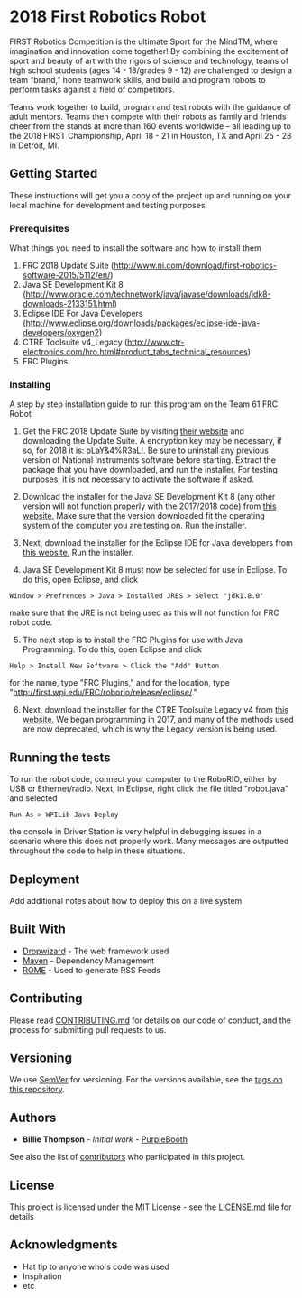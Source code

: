 # 2018 First Robotics Robot

FIRST Robotics Competition is the ultimate Sport for the MindTM, where imagination and innovation come together! By combining the excitement of sport and beauty of art with the rigors of science and technology, teams of high school students (ages 14 - 18/grades 9 - 12) are challenged to design a team “brand,” hone teamwork skills, and build and program robots to perform tasks against a field of competitors.

Teams work together to build, program and test robots with the guidance of adult mentors. Teams then compete with their robots as family and friends cheer from the stands at more than 160 events worldwide – all leading up to the 2018 FIRST Championship, April 18 - 21 in Houston, TX and April 25 - 28 in Detroit, MI.

## Getting Started

These instructions will get you a copy of the project up and running on your local machine for development and testing purposes.


### Prerequisites

What things you need to install the software and how to install them

1. FRC 2018 Update Suite (http://www.ni.com/download/first-robotics-software-2015/5112/en/)
2. Java SE Development Kit 8 (http://www.oracle.com/technetwork/java/javase/downloads/jdk8-downloads-2133151.html)
3. Eclipse IDE For Java Developers (http://www.eclipse.org/downloads/packages/eclipse-ide-java-developers/oxygen2)
4. CTRE Toolsuite v4_Legacy (http://www.ctr-electronics.com/hro.html#product_tabs_technical_resources)
5. FRC Plugins
<!-- ```
Give examples
``` -->

### Installing

A step by step installation guide to run this program on the Team 61 FRC Robot

1. Get the FRC 2018 Update Suite by visiting [their website](http://www.ni.com/download/first-robotics-software-2015/5112/en/) and downloading the Update Suite. A encryption key may be necessary, if so, for 2018 it is: pLaY&4%R3aL!. Be sure to uninstall any previous version of National Instruments software before starting. Extract the package that you have downloaded, and run the installer. For testing purposes, it is not necessary to activate the software if asked.

2. Download the installer for the Java SE Development Kit 8 (any other version will not function properly with the 2017/2018 code) from [this website.](http://www.oracle.com/technetwork/java/javase/downloads/jdk8-downloads-2133151.html) Make sure that the version downloaded fit the operating system of the computer you are testing on. Run the installer.

3. Next, download the installer for the Eclipse IDE for Java developers from [this website.](http://www.eclipse.org/downloads/packages/eclipse-ide-java-developers/oxygen2) Run the installer.

4. Java SE Development Kit 8 must now be selected for use in Eclipse. To do this, open Eclipse, and click
```
Window > Prefrences > Java > Installed JRES > Select "jdk1.8.0"
```
make sure that the JRE is not being used as this will not function for FRC robot code.

5. The next step is to install the FRC Plugins for use with Java Programming. To do this, open Eclipse and click
```
Help > Install New Software > Click the "Add" Button
```
for the name, type "FRC Plugins," and for the location, type "http://first.wpi.edu/FRC/roborio/release/eclipse/."

6. Next, download the installer for the CTRE Toolsuite Legacy v4 from [this website.](http://www.ctr-electronics.com/hro.html#product_tabs_technical_resources) We began programming in 2017, and many of the methods used are now deprecated, which is why the Legacy version is being used.

## Running the tests

To run the robot code, connect your computer to the RoboRIO, either by USB or Ethernet/radio. Next, in Eclipse, right click the file titled "robot.java" and selected
```
Run As > WPILib Java Deploy
```
the console in Driver Station is very helpful in debugging issues in a scenario where this does not properly work. Many messages are outputted throughout the code to help in these situations.

## Deployment

Add additional notes about how to deploy this on a live system

## Built With

* [Dropwizard](http://www.dropwizard.io/1.0.2/docs/) - The web framework used
* [Maven](https://maven.apache.org/) - Dependency Management
* [ROME](https://rometools.github.io/rome/) - Used to generate RSS Feeds

## Contributing

Please read [CONTRIBUTING.md](https://gist.github.com/PurpleBooth/b24679402957c63ec426) for details on our code of conduct, and the process for submitting pull requests to us.

## Versioning

We use [SemVer](http://semver.org/) for versioning. For the versions available, see the [tags on this repository](https://github.com/your/project/tags).

## Authors

* **Billie Thompson** - *Initial work* - [PurpleBooth](https://github.com/PurpleBooth)

See also the list of [contributors](https://github.com/your/project/contributors) who participated in this project.

## License

This project is licensed under the MIT License - see the [LICENSE.md](LICENSE.md) file for details

## Acknowledgments

* Hat tip to anyone who's code was used
* Inspiration
* etc
